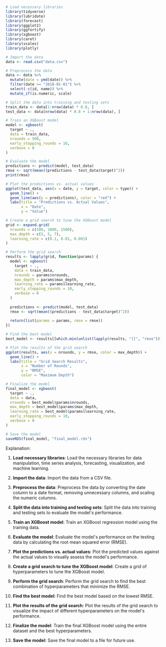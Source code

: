 ```r
# Load necessary libraries
library(tidyverse)
library(lubridate)
library(forecast)
library(ggplot2)
library(ggfortify)
library(xgboost)
library(caret)
library(scales)
library(plotly)

# Import the data
data <- read.csv("data.csv")

# Preprocess the data
data <- data %>%
  mutate(date = ymd(date)) %>%
  filter(date >= "2018-01-01") %>%
  select(-c(id, name)) %>%
  mutate_if(is.numeric, scale)

# Split the data into training and testing sets
train_data <- data[1:nrow(data) * 0.8, ]
test_data <- data[nrow(data) * 0.8 + 1:nrow(data), ]

# Train an XGBoost model
model <- xgboost(
  target ~ .,
  data = train_data,
  nrounds = 500,
  early_stopping_rounds = 10,
  verbose = 0
)

# Evaluate the model
predictions <- predict(model, test_data)
rmse <- sqrt(mean((predictions - test_data$target)^2))
print(rmse)

# Plot the predictions vs. actual values
ggplot(test_data, aes(x = date, y = target, color = type)) +
  geom_line() +
  geom_line(aes(y = predictions), color = "red") +
  labs(title = "Predictions vs. Actual Values",
       x = "Date",
       y = "Value")

# Create a grid search to tune the XGBoost model
grid <- expand.grid(
  nrounds = c(500, 1000, 1500),
  max_depth = c(3, 5, 7),
  learning_rate = c(0.1, 0.01, 0.001)
)

# Perform the grid search
results <- lapply(grid, function(params) {
  model <- xgboost(
    target ~ .,
    data = train_data,
    nrounds = params$nrounds,
    max_depth = params$max_depth,
    learning_rate = params$learning_rate,
    early_stopping_rounds = 10,
    verbose = 0
  )
  
  predictions <- predict(model, test_data)
  rmse <- sqrt(mean((predictions - test_data$target)^2))
  
  return(list(params = params, rmse = rmse))
})

# Find the best model
best_model <- results[[which.min(unlist(lapply(results, "[[", "rmse")))]]

# Plot the results of the grid search
ggplot(results, aes(x = nrounds, y = rmse, color = max_depth)) +
  geom_line() +
  labs(title = "Grid Search Results",
       x = "Number of Rounds",
       y = "RMSE",
       color = "Maximum Depth")

# Finalize the model
final_model <- xgboost(
  target ~ .,
  data = data,
  nrounds = best_model$params$nrounds,
  max_depth = best_model$params$max_depth,
  learning_rate = best_model$params$learning_rate,
  early_stopping_rounds = 10,
  verbose = 0
)

# Save the model
saveRDS(final_model, "final_model.rds")

```

Explanation:

1. **Load necessary libraries**: Load the necessary libraries for data manipulation, time series analysis, forecasting, visualization, and machine learning.


2. **Import the data**: Import the data from a CSV file.


3. **Preprocess the data**: Preprocess the data by converting the date column to a date format, removing unnecessary columns, and scaling the numeric columns.


4. **Split the data into training and testing sets**: Split the data into training and testing sets to evaluate the model's performance.


5. **Train an XGBoost model**: Train an XGBoost regression model using the training data.


6. **Evaluate the model**: Evaluate the model's performance on the testing data by calculating the root mean squared error (RMSE).


7. **Plot the predictions vs. actual values**: Plot the predicted values against the actual values to visually assess the model's performance.


8. **Create a grid search to tune the XGBoost model**: Create a grid of hyperparameters to tune the XGBoost model.


9. **Perform the grid search**: Perform the grid search to find the best combination of hyperparameters that minimize the RMSE.


10. **Find the best model**: Find the best model based on the lowest RMSE.


11. **Plot the results of the grid search**: Plot the results of the grid search to visualize the impact of different hyperparameters on the model's performance.


12. **Finalize the model**: Train the final XGBoost model using the entire dataset and the best hyperparameters.


13. **Save the model**: Save the final model to a file for future use.